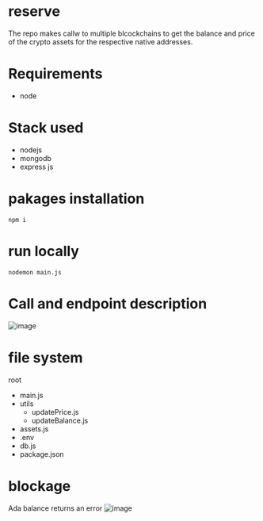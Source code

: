 # reserve
The repo makes callw to multiple blcockchains to get the balance and price of the crypto assets for the respective native addresses. 


# Requirements
- node

# Stack used
- nodejs
- mongodb
- express js

# pakages installation
`npm i`

# run locally
`nodemon main.js`

# Call and endpoint description
![image](https://user-images.githubusercontent.com/67939540/226102440-10bbf9a1-3804-4433-a1e0-85054a117e80.png)

# file system

root
- main.js
- utils
  - updatePrice.js
  - updateBalance.js
- assets.js
- .env
- db.js
- package.json


# blockage 
 Ada balance returns an error
 ![image](https://user-images.githubusercontent.com/67939540/226103043-1a18034e-31d1-4697-a890-3e1a937e68f5.png)
